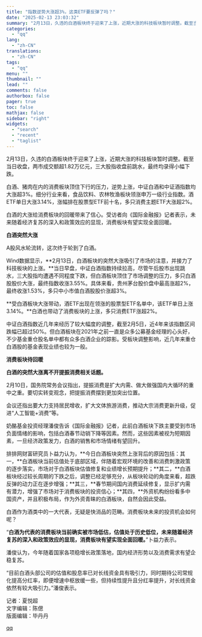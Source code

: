 ```yaml
---
title: "指数逆势大涨超3%，这类ETF要反弹了吗？"
date: "2025-02-13 23:03:32"
summary: "2月13日，久违的白酒板块终于迎来了上涨，近期大涨的科技板块暂时调整。截至当日收盘，两市成交额超1...."
categories:
  - "qq"
lang:
  - "zh-CN"
translations:
  - "zh-CN"
tags:
  - "qq"
menu: ""
thumbnail: ""
lead: ""
comments: false
authorbox: false
pager: true
toc: false
mathjax: false
sidebar: "right"
widgets:
  - "search"
  - "recent"
  - "taglist"
---
```


2月13日，久违的白酒板块终于迎来了上涨，近期大涨的科技板块暂时调整。截至当日收盘，两市成交额超1.82万亿元，三大股指收盘前跳水，最终均录得小幅下跌。

白酒、猪肉在内的消费板块顶住下行的压力，逆势上涨，中证白酒和中证酒指数均大涨超3%。细分行业来看，食品饮料、农林牧渔板块领涨申万一级行业指数。酒ETF单日大涨3.14%，涨幅排在股票型ETF前十名，多只消费主题ETF大涨超2%。

白酒的大涨给消费板块的回暖带来了信心。受访者向《国际金融报》记者表示，未来随着经济复苏的深入和政策效应的显现，消费板块有望实现全面回暖。

**白酒突然大涨**

A股风水轮流转，这次终于轮到了白酒。

Wind数据显示，**2月13日，白酒板块的突然大涨吸引了市场的注意，并接力了科技板块的上涨。**当日早盘，中证白酒指数持续拉高，尽管午后股市出现跳水，三大股指均遭遇不同程度下跌，但白酒板块顶住了市场调整的压力，多只白酒股股价大涨，最终指数收涨3.55%。具体来看，贵州茅台股价盘中最高涨超2%，最终收涨1.53%，多只中小市值白酒股股价涨超3%。

**受白酒板块大涨带动，酒ETF出现在领涨的股票型ETF名单中，该ETF单日上涨3.14%。**白酒也带动了消费板块的上涨，多只消费ETF涨超2%。

中证白酒指数近几年来经历了较大幅度的调整，截至2月5日，近4年来该指数区间跌幅已超过50%。但白酒板块在2021年之前一直是众多公募基金经理的心头好，不少基金重仓股名单中都有众多白酒企业的踪影。受板块调整影响，近几年来重仓白酒股的基金表现业绩也较为一般。

**消费板块待回暖**

**白酒的突然大涨离不开提振消费相关话题。**

2月10日，国务院常务会议指出，提振消费是扩大内需、做大做强国内大循环的重中之重。要切实转变观念，把提振消费摆到更加突出位置。

会议还指出要大力支持居民增收，扩大文体旅游消费，推动大宗消费更新升级，促进“人工智能+消费”等。

奶酪基金投资经理潘俊告诉《国际金融报》记者，此前白酒板块下跌主要受到市场负面情绪的影响，包括白酒春节动销下降等因素。然而，这些因素被视为短期因素，一旦经济政策发力，白酒的销售和市场情绪有望回升。

排排网财富研究员卜益力认为，**今日白酒板块突然上涨背后的原因包括：其一，**白酒板块当前估值处于底部区域，伴随着宏观环境的改善和消费刺激政策的逐步落实，市场对于白酒板块估值修复和业绩增长预期提升；**其二，**白酒板块经过较长周期的下跌之后，调整已经足够充分，从板块轮动的角度来看，超跌反弹的动力正在逐步增强；**其三，**春节期间国内消费延续修复，显示扩内需有潜力，增强了市场对于消费板块的投资信心；**其四，**外资机构纷纷看多中国资产，并且积极布局，作为外资青睐的白酒板块，自然会因此受益。

白酒作为酒类中的一大代表，无疑是快消品的范畴。消费板块未来的投资机会如何呢？

“**白酒为代表的消费板块当前确实被市场低估，估值处于历史低位，未来随着经济复苏的深入和政策效应的显现，消费板块有望实现全面回暖。**”卜益力表示。

潘俊认为，今年随着国家各项稳增长政策落地，国内经济形势以及消费需求有望企稳复苏。

“目前白酒头部公司的估值和股息率已对长线资金具有吸引力，同时期待公司常规化提高分红率，即便增速中枢放缓一些，但持续性提升且分红率提升，对长线资金依然有较大吸引力。”潘俊表示。

  


记者：夏悦超  
文字编辑：陈偲  
版面编辑：毕丹丹

[qq](https://new.qq.com/rain/a/20250213A095IH00)
